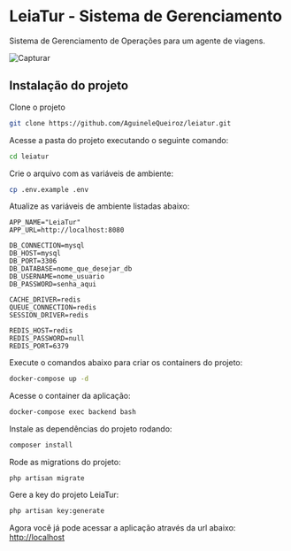# LeiaTur - Sistema de Gerenciamento
Sistema de Gerenciamento de Operações para um agente de viagens. 

![Capturar](https://github.com/user-attachments/assets/16c45ade-c023-4c68-9e14-602e67c606f2)

## Instalação do projeto

Clone o projeto
```sh
git clone https://github.com/AguineleQueiroz/leiatur.git
```
Acesse a pasta do projeto executando o seguinte comando:
```sh
cd leiatur
```
Crie o arquivo com as variáveis de ambiente:
```sh
cp .env.example .env
```
Atualize as variáveis de ambiente listadas abaixo:
```
APP_NAME="LeiaTur"
APP_URL=http://localhost:8080

DB_CONNECTION=mysql
DB_HOST=mysql
DB_PORT=3306
DB_DATABASE=nome_que_desejar_db
DB_USERNAME=nome_usuario
DB_PASSWORD=senha_aqui

CACHE_DRIVER=redis
QUEUE_CONNECTION=redis
SESSION_DRIVER=redis

REDIS_HOST=redis
REDIS_PASSWORD=null
REDIS_PORT=6379
```
Execute o comandos abaixo para criar os containers do projeto:
```sh
docker-compose up -d
```
Acesse o container da aplicação:
```sh
docker-compose exec backend bash
```
Instale as dependências do projeto rodando:
```sh
composer install
```
Rode as migrations do projeto:
```
php artisan migrate
```
Gere a key do projeto LeiaTur:
```sh
php artisan key:generate
```


Agora você já pode acessar a aplicação através da url abaixo:
[http://localhost](http://localhost)
